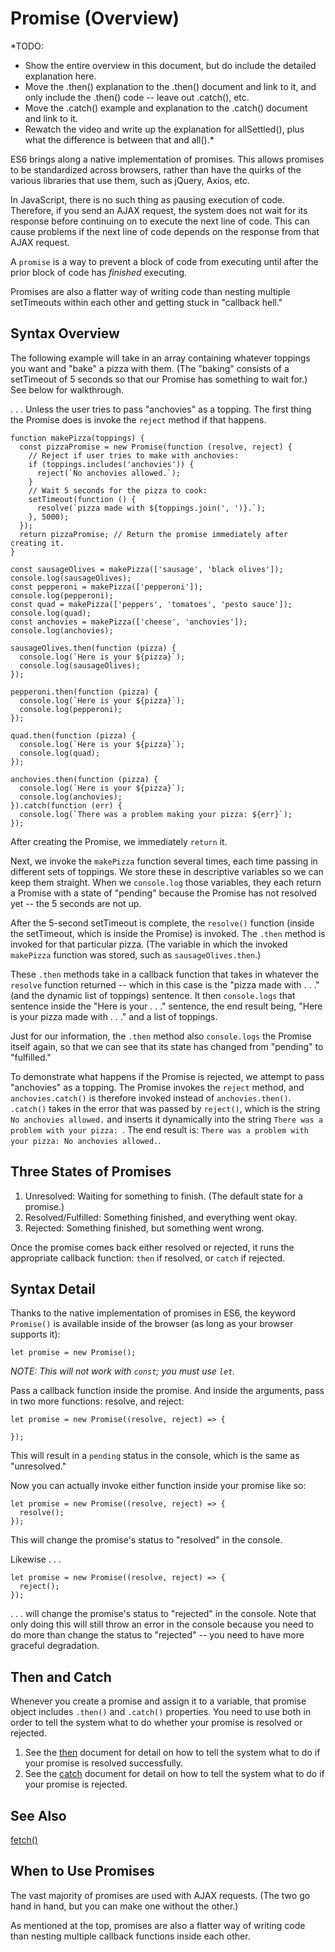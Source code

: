 # Promise (Overview)

*TODO:
- Show the entire overview in this document, but do include the detailed explanation here.
- Move the .then() explanation to the .then() document and link to it, and only include the .then() code -- leave out .catch(), etc.
- Move the .catch() example and explanation to the .catch() document and link to it.
- Rewatch the video and write up the explanation for allSettled(), plus what the difference is between that and all().*

ES6 brings along a native implementation of promises.  This allows promises to be standardized across browsers, rather than have the quirks of the various libraries that use them, such as jQuery, Axios, etc.

In JavaScript, there is no such thing as pausing execution of code.  Therefore, if you send an AJAX request, the system does not wait for its response before continuing on to execute the next line of code.  This can cause problems if the next line of code depends on the response from that AJAX request.

A `promise` is a way to prevent a block of code from executing until after the prior block of code has *finished* executing.

Promises are also a flatter way of writing code than nesting multiple setTimeouts within each other and getting stuck in "callback hell."


## Syntax Overview

The following example will take in an array containing whatever toppings you want and "bake" a pizza with them.  (The "baking" consists of a setTimeout of 5 seconds so that our Promise has something to wait for.)  See below for walkthrough.

. . . Unless the user tries to pass "anchovies" as a topping.  The first thing the Promise does is invoke the `reject` method if that happens.

```
function makePizza(toppings) {
  const pizzaPromise = new Promise(function (resolve, reject) {
    // Reject if user tries to make with anchovies:
    if (toppings.includes('anchovies')) {
      reject(`No anchovies allowed.`);
    }
    // Wait 5 seconds for the pizza to cook:
    setTimeout(function () {
      resolve(`pizza made with ${toppings.join(', ')}.`);
    }, 5000);
  });
  return pizzaPromise; // Return the promise immediately after creating it.
}

const sausageOlives = makePizza(['sausage', 'black olives']);
console.log(sausageOlives);
const pepperoni = makePizza(['pepperoni']);
console.log(pepperoni);
const quad = makePizza(['peppers', 'tomatoes', 'pesto sauce']);
console.log(quad);
const anchovies = makePizza(['cheese', 'anchovies']);
console.log(anchovies);

sausageOlives.then(function (pizza) {
  console.log(`Here is your ${pizza}`);
  console.log(sausageOlives);
});

pepperoni.then(function (pizza) {
  console.log(`Here is your ${pizza}`);
  console.log(pepperoni);
});

quad.then(function (pizza) {
  console.log(`Here is your ${pizza}`);
  console.log(quad);
});

anchovies.then(function (pizza) {
  console.log(`Here is your ${pizza}`);
  console.log(anchovies);
}).catch(function (err) {
  console.log(`There was a problem making your pizza: ${err}`);
});
```

After creating the Promise, we immediately `return` it.

Next, we invoke the `makePizza` function several times, each time passing in different sets of toppings.  We store these in descriptive variables so we can keep them straight.  When we `console.log` those variables, they each return a Promise with a state of "pending" because the Promise has not resolved yet -- the 5 seconds are not up.

After the 5-second setTimeout is complete, the `resolve()` function (inside the setTimeout, which is inside the Promise) is invoked.  The `.then` method is invoked for that particular pizza.  (The variable in which the invoked `makePizza` function was stored, such as `sausageOlives.then`.)

These `.then` methods take in a callback function that takes in whatever the `resolve` function returned -- which in this case is the "pizza made with . . ." (and the dynamic list of toppings) sentence.  It then `console.logs` that sentence inside the "Here is your . . ." sentence, the end result being, "Here is your pizza made with . . ." and a list of toppings.

Just for our information, the `.then` method also `console.logs` the Promise itself again, so that we can see that its state has changed from "pending" to "fulfilled."

To demonstrate what happens if the Promise is rejected, we attempt to pass "anchovies" as a topping.  The Promise invokes the `reject` method, and `anchovies.catch()` is therefore invoked instead of `anchovies.then()`.  `.catch()` takes in the error that was passed by `reject()`, which is the string `No anchovies allowed.` and inserts it dynamically into the string `There was a problem with your pizza: `.  The end result is: `There was a problem with your pizza: No anchovies allowed.`.


## Three States of Promises

1. Unresolved: Waiting for something to finish. (The default state for a promise.)
2. Resolved/Fulfilled: Something finished, and everything went okay.
3. Rejected: Something finished, but something went wrong.

Once the promise comes back either resolved or rejected, it runs the appropriate callback function: `then` if resolved, or `catch` if rejected.


## Syntax Detail

Thanks to the native implementation of promises in ES6, the keyword `Promise()` is available inside of the browser (as long as your browser supports it):

```
let promise = new Promise();
```

*NOTE: This will not work with `const`; you must use `let`.*

Pass a callback function inside the promise. And inside the arguments, pass in two more functions: resolve, and reject:

```
let promise = new Promise((resolve, reject) => {

});
```

This will result in a `pending` status in the console, which is the same as "unresolved."

Now you can actually invoke either function inside your promise like so:

```
let promise = new Promise((resolve, reject) => {
  resolve();
});
```

This will change the promise's status to "resolved" in the console.

Likewise . . .

```
let promise = new Promise((resolve, reject) => {
  reject();
});
```

. . . will change the promise's status to "rejected" in the console.  Note that only doing this will still throw an error in the console because you need to do more than change the status to "rejected" -- you need to have more graceful degradation.


## Then and Catch

Whenever you create a promise and assign it to a variable, that promise object includes `.then()` and `.catch()` properties.  You need to use both in order to tell the system what to do whether your promise is resolved or rejected.

1. See the [then](https://github.com/toddcf/code-snippets/blob/master/javascript/objects/promise/promise-methods/then.md) document for detail on how to tell the system what to do if your promise is resolved successfully.
2. See the [catch](https://github.com/toddcf/code-snippets/blob/master/javascript/objects/promise/promise-methods/catch.md) document for detail on how to tell the system what to do if your promise is rejected.


## See Also

[fetch()](https://github.com/toddcf/code-snippets/blob/master/javascript/objects/functions/fetch.md)


## When to Use Promises

The vast majority of promises are used with AJAX requests.  (The two go hand in hand, but you can make one without the other.)

As mentioned at the top, promises are also a flatter way of writing code than nesting multiple callback functions inside each other.